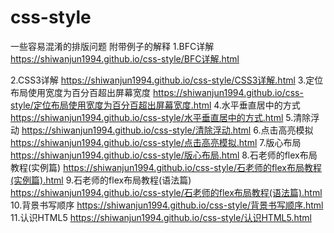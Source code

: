# css-style
一些容易混淆的排版问题 附带例子的解释
1.BFC详解 https://shiwanjun1994.github.io/css-style/BFC详解.html

2.CSS3详解 https://shiwanjun1994.github.io/css-style/CSS3详解.html
3.定位布局使用宽度为百分百超出屏幕宽度 https://shiwanjun1994.github.io/css-style/定位布局使用宽度为百分百超出屏幕宽度.html
4.水平垂直居中的方式 https://shiwanjun1994.github.io/css-style/水平垂直居中的方式.html
5.清除浮动 https://shiwanjun1994.github.io/css-style/清除浮动.html
6.点击高亮模拟 https://shiwanjun1994.github.io/css-style/点击高亮模拟.html
7.版心布局 https://shiwanjun1994.github.io/css-style/版心布局.html
8.石老师的flex布局教程(实例篇) https://shiwanjun1994.github.io/css-style/石老师的flex布局教程(实例篇).html
9.石老师的flex布局教程(语法篇) https://shiwanjun1994.github.io/css-style/石老师的flex布局教程(语法篇).html
10.背景书写顺序 https://shiwanjun1994.github.io/css-style/背景书写顺序.html
11.认识HTML5 https://shiwanjun1994.github.io/css-style/认识HTML5.html
